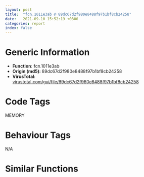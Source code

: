 ```yaml
---
layout: post
title:  "fcn.1011e3ab @ 89dc67d2f980e8488f97b1bf8cb24258"
date:   2021-09-10 15:52:19 +0300
categories: report
index: false
---
```


# Generic Information
- **Function:** fcn.1011e3ab
- **Origin (md5):** 89dc67d2f980e8488f97b1bf8cb24258
- **VirusTotal:** [virustotal.com/gui/file/89dc67d2f980e8488f97b1bf8cb24258][virustotal_ref]

# Code Tags
<span class="tag" id="MEMORY">MEMORY</span>


# Behaviour Tags
<span class="bhv-tag" id="na">N/A</span>

# Similar Functions
<script type="text/javascript" src="https://www.gstatic.com/charts/loader.js"></script>
<script type="text/javascript">

    google.charts.load('current', {'packages':['corechart']});
    google.charts.setOnLoadCallback(drawChart);

    function drawChart() {
    var data = new google.visualization.DataTable();
        data.addColumn('number', 'X');
        data.addColumn('number', 'Y');
        data.addColumn({type: 'string', role: 'tooltip', 'p': {'html': true}});
        data.addColumn({'type': 'string', 'role': 'style'});
        
        data.addRows([
    [96.91768646240234, 136.7272491455078, '<b><a href="/report/fcn.1011e3ab@89dc67d2f980e8488f97b1bf8cb24258">fcn.1011e3ab</a><br>@89dc67d2f980e8488f97b1bf8cb24258</b><br>push 0xc<br>push 0x10178b28<br>call fcn.1010e37c<br>mov ecx, dword[ebp+8]<br>xor edi, edi<br>cmp ecx, edi<br>jbe 0x1011e3ee<br>push 0xffffffffffffffe0<br>pop eax<br>xor edx, edx<br>div ecx<br>cmp eax, dword[ebp+0xc]<br>sbb eax, eax<br>inc eax<br>jne 0x1011e3ee<br>call fcn.10105d26<br>mov dword[eax], 0xc<br>push edi<br>push edi<br>push edi<br>push edi<br>push edi<br>call fcn.100ff7a5<br>add esp, 0x14<br>xor eax, eax<br>jmp 0x1011e4c3<br>imul ecx, dword[ebp+0xc]<br>mov esi, ecx<br>mov dword[ebp+8], esi<br>cmp esi, edi<br>jne 0x1011e3fe<br>xor esi, esi<br>inc esi<br>xor ebx, ebx<br>mov dword[ebp-0x1c], ebx<br>cmp esi, 0xffffffe0<br>ja 0x1011e471<br>cmp dword[0x102274b8], 3<br>jne 0x1011e45c<br>add esi, 0xf<br>and esi, 0xfffffff0<br>mov dword[ebp+0xc], esi<br>mov eax, dword[ebp+8]<br>cmp eax, dword[0x102274a8]<br>ja 0x1011e45c<br>push 4<br>call fcn.1010f514<br>pop ecx<br>mov dword[ebp-4], edi<br>push dword[ebp+8]<br>call fcn.1010fd26<br>pop ecx<br>mov dword[ebp-0x1c], eax<br>mov dword[ebp-4], 0xfffffffe<br>call fcn.1011e4a7<br>mov ebx, dword[ebp-0x1c]<br>cmp ebx, edi<br>je 0x1011e460<br>push dword[ebp+8]<br>push edi<br>push ebx<br>call fcn.10109950<br>add esp, 0xc<br>cmp ebx, edi<br>jne 0x1011e4c1<br>push esi<br>push 8<br>push dword[0x101b16f4]<br>call dword[sym.imp.KERNEL32.dll_HeapAlloc]<br>mov ebx, eax<br>cmp ebx, edi<br>jne 0x1011e4c1<br>cmp dword[0x101b1b64], edi<br>je 0x1011e4b0<br>push esi<br>call fcn.1010c9c7<br>pop ecx<br>test eax, eax<br>jne 0x1011e3fe<br>mov eax, dword[ebp+0x10]<br>cmp eax, edi<br>je 0x1011e3e7<br>mov dword[eax], 0xc<br>jmp 0x1011e3e7<br>cmp ebx, edi<br>jne 0x1011e4c1<br>mov eax, dword[ebp+0x10]<br>cmp eax, edi<br>je 0x1011e4c1<br>mov dword[eax], 0xc<br>mov eax, ebx<br>call fcn.1010e3c1<br>ret <br><eoc> ', 'point { fill-color: #e0440e; }'],
[372.76824951171875, 137.15966796875, '<b><a href="/report/fcn.00585982@c60344b51fa39a329b92557d24ff7670">fcn.00585982</a><br>@c60344b51fa39a329b92557d24ff7670</b><br>push 0xc<br>push 0x5e97d8<br>call fcn.0057a7dc<br>mov ecx, dword[ebp+8]<br>xor edi, edi<br>cmp ecx, edi<br>jbe 0x5859c5<br>push 0xffffffffffffffe0<br>pop eax<br>xor edx, edx<br>div ecx<br>cmp eax, dword[ebp+0xc]<br>sbb eax, eax<br>inc eax<br>jne 0x5859c5<br>call fcn.00575c5a<br>mov dword[eax], 0xc<br>push edi<br>push edi<br>push edi<br>push edi<br>push edi<br>call fcn.0057171f<br>add esp, 0x14<br>xor eax, eax<br>jmp 0x585a9a<br>imul ecx, dword[ebp+0xc]<br>mov esi, ecx<br>mov dword[ebp+8], esi<br>cmp esi, edi<br>jne 0x5859d5<br>xor esi, esi<br>inc esi<br>xor ebx, ebx<br>mov dword[ebp-0x1c], ebx<br>cmp esi, 0xffffffe0<br>ja 0x585a48<br>cmp dword[0x611708], 3<br>jne 0x585a33<br>add esi, 0xf<br>and esi, 0xfffffff0<br>mov dword[ebp+0xc], esi<br>mov eax, dword[ebp+8]<br>cmp eax, dword[0x6116f4]<br>ja 0x585a33<br>push 4<br>call fcn.00580c54<br>pop ecx<br>mov dword[ebp-4], edi<br>push dword[ebp+8]<br>call fcn.00581466<br>pop ecx<br>mov dword[ebp-0x1c], eax<br>mov dword[ebp-4], 0xfffffffe<br>call fcn.00585a7e<br>mov ebx, dword[ebp-0x1c]<br>cmp ebx, edi<br>je 0x585a37<br>push dword[ebp+8]<br>push edi<br>push ebx<br>call fcn.0057a180<br>add esp, 0xc<br>cmp ebx, edi<br>jne 0x585a98<br>push esi<br>push 8<br>push dword[0x60fd54]<br>call dword[sym.imp.KERNEL32.dll_HeapAlloc]<br>mov ebx, eax<br>cmp ebx, edi<br>jne 0x585a98<br>cmp dword[0x610220], edi<br>je 0x585a87<br>push esi<br>call fcn.005836df<br>pop ecx<br>test eax, eax<br>jne 0x5859d5<br>mov eax, dword[ebp+0x10]<br>cmp eax, edi<br>je 0x5859be<br>mov dword[eax], 0xc<br>jmp 0x5859be<br>cmp ebx, edi<br>jne 0x585a98<br>mov eax, dword[ebp+0x10]<br>cmp eax, edi<br>je 0x585a98<br>mov dword[eax], 0xc<br>mov eax, ebx<br>call fcn.0057a821<br>ret <br><eoc> ', 'null'],
[-372.9781799316406, -33.74357986450195, '<b><a href="/report/fcn.10030fe1@481b545f5c18f2fce1caac67ddc419e8">fcn.10030fe1</a><br>@481b545f5c18f2fce1caac67ddc419e8</b><br>push 0xc<br>push 0x1005d850<br>call fcn.100266b4<br>mov ecx, dword[ebp+8]<br>xor edi, edi<br>cmp ecx, edi<br>jbe 0x10031024<br>push 0xffffffffffffffe0<br>pop eax<br>xor edx, edx<br>div ecx<br>cmp eax, dword[ebp+0xc]<br>sbb eax, eax<br>inc eax<br>jne 0x10031024<br>call fcn.100235eb<br>mov dword[eax], 0xc<br>push edi<br>push edi<br>push edi<br>push edi<br>push edi<br>call fcn.10021d86<br>add esp, 0x14<br>xor eax, eax<br>jmp 0x100310f9<br>imul ecx, dword[ebp+0xc]<br>mov esi, ecx<br>mov dword[ebp+8], esi<br>cmp esi, edi<br>jne 0x10031034<br>xor esi, esi<br>inc esi<br>xor ebx, ebx<br>mov dword[ebp-0x1c], ebx<br>cmp esi, 0xffffffe0<br>ja 0x100310a7<br>cmp dword[0x100670d0], 3<br>jne 0x10031092<br>add esi, 0xf<br>and esi, 0xfffffff0<br>mov dword[ebp+0xc], esi<br>mov eax, dword[ebp+8]<br>cmp eax, dword[0x100670c0]<br>ja 0x10031092<br>push 4<br>call fcn.10029565<br>pop ecx<br>mov dword[ebp-4], edi<br>push dword[ebp+8]<br>call fcn.1002a2ac<br>pop ecx<br>mov dword[ebp-0x1c], eax<br>mov dword[ebp-4], 0xfffffffe<br>call fcn.100310dd<br>mov ebx, dword[ebp-0x1c]<br>cmp ebx, edi<br>je 0x10031096<br>push dword[ebp+8]<br>push edi<br>push ebx<br>call fcn.100236c0<br>add esp, 0xc<br>cmp ebx, edi<br>jne 0x100310f7<br>push esi<br>push 8<br>push dword[0x100656dc]<br>call dword[sym.imp.KERNEL32.dll_HeapAlloc]<br>mov ebx, eax<br>cmp ebx, edi<br>jne 0x100310f7<br>cmp dword[0x10065b50], edi<br>je 0x100310e6<br>push esi<br>call fcn.1002a7d9<br>pop ecx<br>test eax, eax<br>jne 0x10031034<br>mov eax, dword[ebp+0x10]<br>cmp eax, edi<br>je 0x1003101d<br>mov dword[eax], 0xc<br>jmp 0x1003101d<br>cmp ebx, edi<br>jne 0x100310f7<br>mov eax, dword[ebp+0x10]<br>cmp eax, edi<br>je 0x100310f7<br>mov dword[eax], 0xc<br>mov eax, ebx<br>call fcn.100266f9<br>ret <br><eoc> ', 'null'],
[206.35101318359375, -75.74737548828125, '<b><a href="/report/fcn.10023276@4c3818fdf32d89a09257dbc9d3e142ea">fcn.10023276</a><br>@4c3818fdf32d89a09257dbc9d3e142ea</b><br>push 0xc<br>push 0x10030dd0<br>call fcn.1001584c<br>mov ecx, dword[ebp+8]<br>xor edi, edi<br>cmp ecx, edi<br>jbe 0x100232b9<br>push 0xffffffffffffffe0<br>pop eax<br>xor edx, edx<br>div ecx<br>cmp eax, dword[ebp+0xc]<br>sbb eax, eax<br>inc eax<br>jne 0x100232b9<br>call fcn.10017b9f<br>mov dword[eax], 0xc<br>push edi<br>push edi<br>push edi<br>push edi<br>push edi<br>call fcn.10013ceb<br>add esp, 0x14<br>xor eax, eax<br>jmp 0x1002338e<br>imul ecx, dword[ebp+0xc]<br>mov esi, ecx<br>mov dword[ebp+8], esi<br>cmp esi, edi<br>jne 0x100232c9<br>xor esi, esi<br>inc esi<br>xor ebx, ebx<br>mov dword[ebp-0x1c], ebx<br>cmp esi, 0xffffffe0<br>ja 0x1002333c<br>cmp dword[0x1004feb8], 3<br>jne 0x10023327<br>add esi, 0xf<br>and esi, 0xfffffff0<br>mov dword[ebp+0xc], esi<br>mov eax, dword[ebp+8]<br>cmp eax, dword[0x1004fea8]<br>ja 0x10023327<br>push 4<br>call fcn.1001c69e<br>pop ecx<br>mov dword[ebp-4], edi<br>push dword[ebp+8]<br>call fcn.1001ceeb<br>pop ecx<br>mov dword[ebp-0x1c], eax<br>mov dword[ebp-4], 0xfffffffe<br>call fcn.10023372<br>mov ebx, dword[ebp-0x1c]<br>cmp ebx, edi<br>je 0x1002332b<br>push dword[ebp+8]<br>push edi<br>push ebx<br>call fcn.100157d0<br>add esp, 0xc<br>cmp ebx, edi<br>jne 0x1002338c<br>push esi<br>push 8<br>push dword[0x10036480]<br>call dword[sym.imp.KERNEL32.dll_HeapAlloc]<br>mov ebx, eax<br>cmp ebx, edi<br>jne 0x1002338c<br>cmp dword[0x100365e0], edi<br>je 0x1002337b<br>push esi<br>call fcn.100197ff<br>pop ecx<br>test eax, eax<br>jne 0x100232c9<br>mov eax, dword[ebp+0x10]<br>cmp eax, edi<br>je 0x100232b2<br>mov dword[eax], 0xc<br>jmp 0x100232b2<br>cmp ebx, edi<br>jne 0x1002338c<br>mov eax, dword[ebp+0x10]<br>cmp eax, edi<br>je 0x1002338c<br>mov dword[eax], 0xc<br>mov eax, ebx<br>call fcn.10015891<br>ret <br><eoc> ', 'null'],
[129.59323120117188, -292.23455810546875, '<b><a href="/report/fcn.004350a8@7b00dd8f2abf54a73bfb09681334ff78">fcn.004350a8</a><br>@7b00dd8f2abf54a73bfb09681334ff78</b><br>push 0xc<br>push 0x461ce8<br>call fcn.0043968c<br>mov ecx, dword[ebp+8]<br>xor edi, edi<br>cmp ecx, edi<br>jbe 0x4350eb<br>push 0xffffffffffffffe0<br>pop eax<br>xor edx, edx<br>div ecx<br>cmp eax, dword[ebp+0xc]<br>sbb eax, eax<br>inc eax<br>jne 0x4350eb<br>call fcn.00439356<br>mov dword[eax], 0xc<br>push edi<br>push edi<br>push edi<br>push edi<br>push edi<br>call fcn.004366e1<br>add esp, 0x14<br>xor eax, eax<br>jmp 0x4351c0<br>imul ecx, dword[ebp+0xc]<br>mov esi, ecx<br>mov dword[ebp+8], esi<br>cmp esi, edi<br>jne 0x4350fb<br>xor esi, esi<br>inc esi<br>xor ebx, ebx<br>mov dword[ebp-0x1c], ebx<br>cmp esi, 0xffffffe0<br>ja 0x43516e<br>cmp dword[0x46c694], 3<br>jne 0x435159<br>add esi, 0xf<br>and esi, 0xfffffff0<br>mov dword[ebp+0xc], esi<br>mov eax, dword[ebp+8]<br>cmp eax, dword[0x46c6a0]<br>ja 0x435159<br>push 4<br>call fcn.0043acee<br>pop ecx<br>mov dword[ebp-4], edi<br>push dword[ebp+8]<br>call fcn.0043b53b<br>pop ecx<br>mov dword[ebp-0x1c], eax<br>mov dword[ebp-4], 0xfffffffe<br>call fcn.004351a4<br>mov ebx, dword[ebp-0x1c]<br>cmp ebx, edi<br>je 0x43515d<br>push dword[ebp+8]<br>push edi<br>push ebx<br>call fcn.00436280<br>add esp, 0xc<br>cmp ebx, edi<br>jne 0x4351be<br>push esi<br>push 8<br>push dword[0x46aa8c]<br>call dword[sym.imp.KERNEL32.dll_HeapAlloc]<br>mov ebx, eax<br>cmp ebx, edi<br>jne 0x4351be<br>cmp dword[0x46ada8], edi<br>je 0x4351ad<br>push esi<br>call fcn.0043bab6<br>pop ecx<br>test eax, eax<br>jne 0x4350fb<br>mov eax, dword[ebp+0x10]<br>cmp eax, edi<br>je 0x4350e4<br>mov dword[eax], 0xc<br>jmp 0x4350e4<br>cmp ebx, edi<br>jne 0x4351be<br>mov eax, dword[ebp+0x10]<br>cmp eax, edi<br>je 0x4351be<br>mov dword[eax], 0xc<br>mov eax, ebx<br>call fcn.004396d1<br>ret <br><eoc> ', 'null'],
[265.7071838378906, 378.0323791503906, '<b><a href="/report/fcn.10004d7e@dc3e2cdf680078d293de3e2d92ba613c">fcn.10004d7e</a><br>@dc3e2cdf680078d293de3e2d92ba613c</b><br>push 0xc<br>push 0x1000ce68<br>call fcn.10002f24<br>mov ecx, dword[ebp+8]<br>xor edi, edi<br>cmp ecx, edi<br>jbe 0x10004dc1<br>push 0xffffffffffffffe0<br>pop eax<br>xor edx, edx<br>div ecx<br>cmp eax, dword[ebp+0xc]<br>sbb eax, eax<br>inc eax<br>jne 0x10004dc1<br>call fcn.100031ec<br>mov dword[eax], 0xc<br>push edi<br>push edi<br>push edi<br>push edi<br>push edi<br>call fcn.100051ee<br>add esp, 0x14<br>xor eax, eax<br>jmp 0x10004e96<br>imul ecx, dword[ebp+0xc]<br>mov esi, ecx<br>mov dword[ebp+8], esi<br>cmp esi, edi<br>jne 0x10004dd1<br>xor esi, esi<br>inc esi<br>xor ebx, ebx<br>mov dword[ebp-0x1c], ebx<br>cmp esi, 0xffffffe0<br>ja 0x10004e44<br>cmp dword[0x1000fad8], 3<br>jne 0x10004e2f<br>add esi, 0xf<br>and esi, 0xfffffff0<br>mov dword[ebp+0xc], esi<br>mov eax, dword[ebp+8]<br>cmp eax, dword[0x1000fac0]<br>ja 0x10004e2f<br>push 4<br>call fcn.1000337b<br>pop ecx<br>mov dword[ebp-4], edi<br>push dword[ebp+8]<br>call fcn.10003b8d<br>pop ecx<br>mov dword[ebp-0x1c], eax<br>mov dword[ebp-4], 0xfffffffe<br>call fcn.10004e7a<br>mov ebx, dword[ebp-0x1c]<br>cmp ebx, edi<br>je 0x10004e33<br>push dword[ebp+8]<br>push edi<br>push ebx<br>call fcn.100064d0<br>add esp, 0xc<br>cmp ebx, edi<br>jne 0x10004e94<br>push esi<br>push 8<br>push dword[0x1000f4a4]<br>call dword[sym.imp.KERNEL32.dll_HeapAlloc]<br>mov ebx, eax<br>cmp ebx, edi<br>jne 0x10004e94<br>cmp dword[0x1000f91c], edi<br>je 0x10004e83<br>push esi<br>call fcn.10001b31<br>pop ecx<br>test eax, eax<br>jne 0x10004dd1<br>mov eax, dword[ebp+0x10]<br>cmp eax, edi<br>je 0x10004dba<br>mov dword[eax], 0xc<br>jmp 0x10004dba<br>cmp ebx, edi<br>jne 0x10004e94<br>mov eax, dword[ebp+0x10]<br>cmp eax, edi<br>je 0x10004e94<br>mov dword[eax], 0xc<br>mov eax, ebx<br>call fcn.10002f69<br>ret <br><eoc> ', 'null'],
[407.54229736328125, -309.4118957519531, '<b><a href="/report/fcn.459cbf32@284c9c9722cef7520dddfe58806fd72f">fcn.459cbf32</a><br>@284c9c9722cef7520dddfe58806fd72f</b><br>push 0xc<br>push 0x45a52f58<br>call fcn.459beb3c<br>mov ecx, dword[ebp+8]<br>xor edi, edi<br>cmp ecx, edi<br>jbe 0x459cbf75<br>push 0xffffffffffffffe0<br>pop eax<br>xor edx, edx<br>div ecx<br>cmp eax, dword[ebp+0xc]<br>sbb eax, eax<br>inc eax<br>jne 0x459cbf75<br>call fcn.459c2c12<br>mov dword[eax], 0xc<br>push edi<br>push edi<br>push edi<br>push edi<br>push edi<br>call fcn.459c3fd6<br>add esp, 0x14<br>xor eax, eax<br>jmp 0x459cc04a<br>imul ecx, dword[ebp+0xc]<br>mov esi, ecx<br>mov dword[ebp+8], esi<br>cmp esi, edi<br>jne 0x459cbf85<br>xor esi, esi<br>inc esi<br>xor ebx, ebx<br>mov dword[ebp-0x1c], ebx<br>cmp esi, 0xffffffe0<br>ja 0x459cbff8<br>cmp dword[0x45a6fa50], 3<br>jne 0x459cbfe3<br>add esi, 0xf<br>and esi, 0xfffffff0<br>mov dword[ebp+0xc], esi<br>mov eax, dword[ebp+8]<br>cmp eax, dword[0x45a6fa40]<br>ja 0x459cbfe3<br>push 4<br>call fcn.459c2e6e<br>pop ecx<br>mov dword[ebp-4], edi<br>push dword[ebp+8]<br>call fcn.459c3bb5<br>pop ecx<br>mov dword[ebp-0x1c], eax<br>mov dword[ebp-4], 0xfffffffe<br>call fcn.459cc02e<br>mov ebx, dword[ebp-0x1c]<br>cmp ebx, edi<br>je 0x459cbfe7<br>push dword[ebp+8]<br>push edi<br>push ebx<br>call fcn.459bd8d0<br>add esp, 0xc<br>cmp ebx, edi<br>jne 0x459cc048<br>push esi<br>push 8<br>push dword[0x45a6f6b4]<br>call dword[sym.imp.KERNEL32.dll_HeapAlloc]<br>mov ebx, eax<br>cmp ebx, edi<br>jne 0x459cc048<br>cmp dword[0x45a6f84c], edi<br>je 0x459cc037<br>push esi<br>call fcn.459be980<br>pop ecx<br>test eax, eax<br>jne 0x459cbf85<br>mov eax, dword[ebp+0x10]<br>cmp eax, edi<br>je 0x459cbf6e<br>mov dword[eax], 0xc<br>jmp 0x459cbf6e<br>cmp ebx, edi<br>jne 0x459cc048<br>mov eax, dword[ebp+0x10]<br>cmp eax, edi<br>je 0x459cc048<br>mov dword[eax], 0xc<br>mov eax, ebx<br>call fcn.459beb81<br>ret <br><eoc> ', 'null'],
[-93.90379333496094, -2.266209840774536, '<b><a href="/report/fcn.004071db@eb7f7fa38880dd66bab8caf5987e5b1a">fcn.004071db</a><br>@eb7f7fa38880dd66bab8caf5987e5b1a</b><br>push 0xc<br>push 0x421378<br>call fcn.00401e90<br>mov ecx, dword[ebp+8]<br>xor edi, edi<br>cmp ecx, edi<br>jbe 0x40721e<br>push 0xffffffffffffffe0<br>pop eax<br>xor edx, edx<br>div ecx<br>cmp eax, dword[ebp+0xc]<br>sbb eax, eax<br>inc eax<br>jne 0x40721e<br>call fcn.00401e44<br>mov dword[eax], 0xc<br>push edi<br>push edi<br>push edi<br>push edi<br>push edi<br>call fcn.00401ddc<br>add esp, 0x14<br>xor eax, eax<br>jmp 0x4072f3<br>imul ecx, dword[ebp+0xc]<br>mov esi, ecx<br>mov dword[ebp+8], esi<br>cmp esi, edi<br>jne 0x40722e<br>xor esi, esi<br>inc esi<br>xor ebx, ebx<br>mov dword[ebp-0x1c], ebx<br>cmp esi, 0xffffffe0<br>ja 0x4072a1<br>cmp dword[0x4b27bc], 3<br>jne 0x40728c<br>add esi, 0xf<br>and esi, 0xfffffff0<br>mov dword[ebp+0xc], esi<br>mov eax, dword[ebp+8]<br>cmp eax, dword[0x4b27a8]<br>ja 0x40728c<br>push 4<br>call fcn.0040498a<br>pop ecx<br>mov dword[ebp-4], edi<br>push dword[ebp+8]<br>call fcn.00406d54<br>pop ecx<br>mov dword[ebp-0x1c], eax<br>mov dword[ebp-4], 0xfffffffe<br>call fcn.004072d7<br>mov ebx, dword[ebp-0x1c]<br>cmp ebx, edi<br>je 0x407290<br>push dword[ebp+8]<br>push edi<br>push ebx<br>call fcn.00404a60<br>add esp, 0xc<br>cmp ebx, edi<br>jne 0x4072f1<br>push esi<br>push 8<br>push dword[0x4238dc]<br>call dword[sym.imp.KERNEL32.dll_HeapAlloc]<br>mov ebx, eax<br>cmp ebx, edi<br>jne 0x4072f1<br>cmp dword[0x423ac8], edi<br>je 0x4072e0<br>push esi<br>call fcn.004043f3<br>pop ecx<br>test eax, eax<br>jne 0x40722e<br>mov eax, dword[ebp+0x10]<br>cmp eax, edi<br>je 0x407217<br>mov dword[eax], 0xc<br>jmp 0x407217<br>cmp ebx, edi<br>jne 0x4072f1<br>mov eax, dword[ebp+0x10]<br>cmp eax, edi<br>je 0x4072f1<br>mov dword[eax], 0xc<br>mov eax, ebx<br>call fcn.00401ed5<br>ret <br><eoc> ', 'null'],
[205.80810546875, -538.4880981445312, '<b><a href="/report/fcn.00407e8b@e38ba004520fa1a86a35b63e8d5843ef">fcn.00407e8b</a><br>@e38ba004520fa1a86a35b63e8d5843ef</b><br>push 0xc<br>push 0x40b738<br>call fcn.004037c4<br>mov ecx, dword[ebp+8]<br>xor edi, edi<br>cmp ecx, edi<br>jbe 0x407ece<br>push 0xffffffffffffffe0<br>pop eax<br>xor edx, edx<br>div ecx<br>cmp eax, dword[ebp+0xc]<br>sbb eax, eax<br>inc eax<br>jne 0x407ece<br>call fcn.004023fe<br>mov dword[eax], 0xc<br>push edi<br>push edi<br>push edi<br>push edi<br>push edi<br>call fcn.0040239f<br>add esp, 0x14<br>xor eax, eax<br>jmp 0x407fa3<br>imul ecx, dword[ebp+0xc]<br>mov esi, ecx<br>mov dword[ebp+8], esi<br>cmp esi, edi<br>jne 0x407ede<br>xor esi, esi<br>inc esi<br>xor ebx, ebx<br>mov dword[ebp-0x1c], ebx<br>cmp esi, 0xffffffe0<br>ja 0x407f51<br>cmp dword[0x40ea0c], 3<br>jne 0x407f3c<br>add esi, 0xf<br>and esi, 0xfffffff0<br>mov dword[ebp+0xc], esi<br>mov eax, dword[ebp+8]<br>cmp eax, dword[0x40d9e4]<br>ja 0x407f3c<br>push 4<br>call fcn.004054f0<br>pop ecx<br>mov dword[ebp-4], edi<br>push dword[ebp+8]<br>call fcn.00406a01<br>pop ecx<br>mov dword[ebp-0x1c], eax<br>mov dword[ebp-4], 0xfffffffe<br>call fcn.00407f87<br>mov ebx, dword[ebp-0x1c]<br>cmp ebx, edi<br>je 0x407f40<br>push dword[ebp+8]<br>push edi<br>push ebx<br>call fcn.00405300<br>add esp, 0xc<br>cmp ebx, edi<br>jne 0x407fa1<br>push esi<br>push 8<br>push dword[0x40d714]<br>call dword[sym.imp.KERNEL32.dll_HeapAlloc]<br>mov ebx, eax<br>cmp ebx, edi<br>jne 0x407fa1<br>cmp dword[0x40d9d0], edi<br>je 0x407f90<br>push esi<br>call fcn.00405a7f<br>pop ecx<br>test eax, eax<br>jne 0x407ede<br>mov eax, dword[ebp+0x10]<br>cmp eax, edi<br>je 0x407ec7<br>mov dword[eax], 0xc<br>jmp 0x407ec7<br>cmp ebx, edi<br>jne 0x407fa1<br>mov eax, dword[ebp+0x10]<br>cmp eax, edi<br>je 0x407fa1<br>mov dword[eax], 0xc<br>mov eax, ebx<br>call fcn.00403809<br>ret <br><eoc> ', 'null'],
[526.8334350585938, -66.72836303710938, '<b><a href="/report/fcn.004a9634@279a61b1e76da49531f1f16fd1102a2d">fcn.004a9634</a><br>@279a61b1e76da49531f1f16fd1102a2d</b><br>push 0xc<br>push 0x51eb68<br>call fcn.00498d8c<br>mov ecx, dword[ebp+8]<br>xor edi, edi<br>cmp ecx, edi<br>jbe 0x4a9677<br>push 0xffffffffffffffe0<br>pop eax<br>xor edx, edx<br>div ecx<br>cmp eax, dword[ebp+0xc]<br>sbb eax, eax<br>inc eax<br>jne 0x4a9677<br>call fcn.00495b6c<br>mov dword[eax], 0xc<br>push edi<br>push edi<br>push edi<br>push edi<br>push edi<br>call fcn.0049389f<br>add esp, 0x14<br>xor eax, eax<br>jmp 0x4a974c<br>imul ecx, dword[ebp+0xc]<br>mov esi, ecx<br>mov dword[ebp+8], esi<br>cmp esi, edi<br>jne 0x4a9687<br>xor esi, esi<br>inc esi<br>xor ebx, ebx<br>mov dword[ebp-0x1c], ebx<br>cmp esi, 0xffffffe0<br>ja 0x4a96fa<br>cmp dword[0x5448e0], 3<br>jne 0x4a96e5<br>add esi, 0xf<br>and esi, 0xfffffff0<br>mov dword[ebp+0xc], esi<br>mov eax, dword[ebp+8]<br>cmp eax, dword[0x5448ec]<br>ja 0x4a96e5<br>push 4<br>call fcn.004a1837<br>pop ecx<br>mov dword[ebp-4], edi<br>push dword[ebp+8]<br>call fcn.004a47db<br>pop ecx<br>mov dword[ebp-0x1c], eax<br>mov dword[ebp-4], 0xfffffffe<br>call fcn.004a9730<br>mov ebx, dword[ebp-0x1c]<br>cmp ebx, edi<br>je 0x4a96e9<br>push dword[ebp+8]<br>push edi<br>push ebx<br>call fcn.00490b70<br>add esp, 0xc<br>cmp ebx, edi<br>jne 0x4a974a<br>push esi<br>push 8<br>push dword[0x543ef8]<br>call dword[sym.imp.KERNEL32.dll_HeapAlloc]<br>mov ebx, eax<br>cmp ebx, edi<br>jne 0x4a974a<br>cmp dword[0x544214], edi<br>je 0x4a9739<br>push esi<br>call fcn.004a3fd4<br>pop ecx<br>test eax, eax<br>jne 0x4a9687<br>mov eax, dword[ebp+0x10]<br>cmp eax, edi<br>je 0x4a9670<br>mov dword[eax], 0xc<br>jmp 0x4a9670<br>cmp ebx, edi<br>jne 0x4a974a<br>mov eax, dword[ebp+0x10]<br>cmp eax, edi<br>je 0x4a974a<br>mov dword[eax], 0xc<br>mov eax, ebx<br>call fcn.00498dd1<br>ret <br><eoc> ', 'null'],
[-20.477611541748047, 365.07769775390625, '<b><a href="/report/fcn.0041bc76@6c5b0418e4a4c57d99cda47d2717045d">fcn.0041bc76</a><br>@6c5b0418e4a4c57d99cda47d2717045d</b><br>push 0xc<br>push 0x435700<br>call fcn.004107bc<br>mov ecx, dword[ebp+8]<br>xor edi, edi<br>cmp ecx, edi<br>jbe 0x41bcb9<br>push 0xffffffffffffffe0<br>pop eax<br>xor edx, edx<br>div ecx<br>cmp eax, dword[ebp+0xc]<br>sbb eax, eax<br>inc eax<br>jne 0x41bcb9<br>call fcn.0040dff7<br>mov dword[eax], 0xc<br>push edi<br>push edi<br>push edi<br>push edi<br>push edi<br>call fcn.00408d56<br>add esp, 0x14<br>xor eax, eax<br>jmp 0x41bd8e<br>imul ecx, dword[ebp+0xc]<br>mov esi, ecx<br>mov dword[ebp+8], esi<br>cmp esi, edi<br>jne 0x41bcc9<br>xor esi, esi<br>inc esi<br>xor ebx, ebx<br>mov dword[ebp-0x1c], ebx<br>cmp esi, 0xffffffe0<br>ja 0x41bd3c<br>cmp dword[0x439d80], 3<br>jne 0x41bd27<br>add esi, 0xf<br>and esi, 0xfffffff0<br>mov dword[ebp+0xc], esi<br>mov eax, dword[ebp+8]<br>cmp eax, dword[0x439d8c]<br>ja 0x41bd27<br>push 4<br>call fcn.00412be9<br>pop ecx<br>mov dword[ebp-4], edi<br>push dword[ebp+8]<br>call fcn.00413436<br>pop ecx<br>mov dword[ebp-0x1c], eax<br>mov dword[ebp-4], 0xfffffffe<br>call fcn.0041bd72<br>mov ebx, dword[ebp-0x1c]<br>cmp ebx, edi<br>je 0x41bd2b<br>push dword[ebp+8]<br>push edi<br>push ebx<br>call fcn.00408570<br>add esp, 0xc<br>cmp ebx, edi<br>jne 0x41bd8c<br>push esi<br>push 8<br>push dword[0x4395bc]<br>call dword[sym.imp.KERNEL32.dll_HeapAlloc]<br>mov ebx, eax<br>cmp ebx, edi<br>jne 0x41bd8c<br>cmp dword[0x4398d4], edi<br>je 0x41bd7b<br>push esi<br>call fcn.0040e484<br>pop ecx<br>test eax, eax<br>jne 0x41bcc9<br>mov eax, dword[ebp+0x10]<br>cmp eax, edi<br>je 0x41bcb2<br>mov dword[eax], 0xc<br>jmp 0x41bcb2<br>cmp ebx, edi<br>jne 0x41bd8c<br>mov eax, dword[ebp+0x10]<br>cmp eax, edi<br>je 0x41bd8c<br>mov dword[eax], 0xc<br>mov eax, ebx<br>call fcn.00410801<br>ret <br><eoc> ', 'null'],
[-260.1773986816406, 231.892578125, '<b><a href="/report/fcn.0040c139@de21a548b66aa6c0b17491b6a31e14fa">fcn.0040c139</a><br>@de21a548b66aa6c0b17491b6a31e14fa</b><br>push 0xc<br>push 0x446de8<br>call fcn.0040fac8<br>mov ecx, dword[ebp+8]<br>xor edi, edi<br>cmp ecx, edi<br>jbe 0x40c17c<br>push 0xffffffffffffffe0<br>pop eax<br>xor edx, edx<br>div ecx<br>cmp eax, dword[ebp+0xc]<br>sbb eax, eax<br>inc eax<br>jne 0x40c17c<br>call fcn.00410c8f<br>mov dword[eax], 0xc<br>push edi<br>push edi<br>push edi<br>push edi<br>push edi<br>call fcn.0040e9fe<br>add esp, 0x14<br>xor eax, eax<br>jmp 0x40c251<br>imul ecx, dword[ebp+0xc]<br>mov esi, ecx<br>mov dword[ebp+8], esi<br>cmp esi, edi<br>jne 0x40c18c<br>xor esi, esi<br>inc esi<br>xor ebx, ebx<br>mov dword[ebp-0x1c], ebx<br>cmp esi, 0xffffffe0<br>ja 0x40c1ff<br>cmp dword[0x44a55c], 3<br>jne 0x40c1ea<br>add esi, 0xf<br>and esi, 0xfffffff0<br>mov dword[ebp+0xc], esi<br>mov eax, dword[ebp+8]<br>cmp eax, dword[0x44a54c]<br>ja 0x40c1ea<br>push 4<br>call fcn.004145c0<br>pop ecx<br>mov dword[ebp-4], edi<br>push dword[ebp+8]<br>call fcn.00415307<br>pop ecx<br>mov dword[ebp-0x1c], eax<br>mov dword[ebp-4], 0xfffffffe<br>call fcn.0040c235<br>mov ebx, dword[ebp-0x1c]<br>cmp ebx, edi<br>je 0x40c1ee<br>push dword[ebp+8]<br>push edi<br>push ebx<br>call fcn.0040b2b0<br>add esp, 0xc<br>cmp ebx, edi<br>jne 0x40c24f<br>push esi<br>push 8<br>push dword[0x449c70]<br>call dword[sym.imp.KERNEL32.dll_HeapAlloc]<br>mov ebx, eax<br>cmp ebx, edi<br>jne 0x40c24f<br>cmp dword[0x449dd0], edi<br>je 0x40c23e<br>push esi<br>call fcn.0041563b<br>pop ecx<br>test eax, eax<br>jne 0x40c18c<br>mov eax, dword[ebp+0x10]<br>cmp eax, edi<br>je 0x40c175<br>mov dword[eax], 0xc<br>jmp 0x40c175<br>cmp ebx, edi<br>jne 0x40c24f<br>mov eax, dword[ebp+0x10]<br>cmp eax, edi<br>je 0x40c24f<br>mov dword[eax], 0xc<br>mov eax, ebx<br>call fcn.0040fb0d<br>ret <br><eoc> ', 'null'],
[-307.2892761230469, -366.65325927734375, '<b><a href="/report/fcn.00438a8e@9964b63070116cfb2469e51850178af1">fcn.00438a8e</a><br>@9964b63070116cfb2469e51850178af1</b><br>push 0xc<br>push 0x444db0<br>call fcn.0042de50<br>mov ecx, dword[ebp+8]<br>xor edi, edi<br>cmp ecx, edi<br>jbe 0x438ad1<br>push 0xffffffffffffffe0<br>pop eax<br>xor edx, edx<br>div ecx<br>cmp eax, dword[ebp+0xc]<br>sbb eax, eax<br>inc eax<br>jne 0x438ad1<br>call fcn.0042c32b<br>mov dword[eax], 0xc<br>push edi<br>push edi<br>push edi<br>push edi<br>push edi<br>call fcn.0042771a<br>add esp, 0x14<br>xor eax, eax<br>jmp 0x438ba6<br>imul ecx, dword[ebp+0xc]<br>mov esi, ecx<br>mov dword[ebp+8], esi<br>cmp esi, edi<br>jne 0x438ae1<br>xor esi, esi<br>inc esi<br>xor ebx, ebx<br>mov dword[ebp-0x1c], ebx<br>cmp esi, 0xffffffe0<br>ja 0x438b54<br>cmp dword[0x44a668], 3<br>jne 0x438b3f<br>add esi, 0xf<br>and esi, 0xfffffff0<br>mov dword[ebp+0xc], esi<br>mov eax, dword[ebp+8]<br>cmp eax, dword[0x44a658]<br>ja 0x438b3f<br>push 4<br>call fcn.0042e9dd<br>pop ecx<br>mov dword[ebp-4], edi<br>push dword[ebp+8]<br>call fcn.00433af7<br>pop ecx<br>mov dword[ebp-0x1c], eax<br>mov dword[ebp-4], 0xfffffffe<br>call fcn.00438b8a<br>mov ebx, dword[ebp-0x1c]<br>cmp ebx, edi<br>je 0x438b43<br>push dword[ebp+8]<br>push edi<br>push ebx<br>call fcn.00429bb0<br>add esp, 0xc<br>cmp ebx, edi<br>jne 0x438ba4<br>push esi<br>push 8<br>push dword[0x44a2b4]<br>call dword[sym.imp.KERNEL32.dll_HeapAlloc]<br>mov ebx, eax<br>cmp ebx, edi<br>jne 0x438ba4<br>cmp dword[0x44a2cc], edi<br>je 0x438b93<br>push esi<br>call fcn.0042da27<br>pop ecx<br>test eax, eax<br>jne 0x438ae1<br>mov eax, dword[ebp+0x10]<br>cmp eax, edi<br>je 0x438aca<br>mov dword[eax], 0xc<br>jmp 0x438aca<br>cmp ebx, edi<br>jne 0x438ba4<br>mov eax, dword[ebp+0x10]<br>cmp eax, edi<br>je 0x438ba4<br>mov dword[eax], 0xc<br>mov eax, ebx<br>call fcn.0042de95<br>ret <br><eoc> ', 'null'],
[-160.03321838378906, -472.5756530761719, '<b><a href="/report/fcn.00489034@289859175c221b107317af7727d26c17">fcn.00489034</a><br>@289859175c221b107317af7727d26c17</b><br>push 0xc<br>push 0x4b49d8<br>call fcn.0047e1f4<br>mov ecx, dword[ebp+8]<br>xor edi, edi<br>cmp ecx, edi<br>jbe 0x489077<br>push 0xffffffffffffffe0<br>pop eax<br>xor edx, edx<br>div ecx<br>cmp eax, dword[ebp+0xc]<br>sbb eax, eax<br>inc eax<br>jne 0x489077<br>call fcn.0047beaf<br>mov dword[eax], 0xc<br>push edi<br>push edi<br>push edi<br>push edi<br>push edi<br>call fcn.00476c1c<br>add esp, 0x14<br>xor eax, eax<br>jmp 0x48914c<br>imul ecx, dword[ebp+0xc]<br>mov esi, ecx<br>mov dword[ebp+8], esi<br>cmp esi, edi<br>jne 0x489087<br>xor esi, esi<br>inc esi<br>xor ebx, ebx<br>mov dword[ebp-0x1c], ebx<br>cmp esi, 0xffffffe0<br>ja 0x4890fa<br>cmp dword[0x4d2d94], 3<br>jne 0x4890e5<br>add esi, 0xf<br>and esi, 0xfffffff0<br>mov dword[ebp+0xc], esi<br>mov eax, dword[ebp+8]<br>cmp eax, dword[0x4d2d7c]<br>ja 0x4890e5<br>push 4<br>call fcn.00483825<br>pop ecx<br>mov dword[ebp-4], edi<br>push dword[ebp+8]<br>call fcn.004845ca<br>pop ecx<br>mov dword[ebp-0x1c], eax<br>mov dword[ebp-4], 0xfffffffe<br>call fcn.00489130<br>mov ebx, dword[ebp-0x1c]<br>cmp ebx, edi<br>je 0x4890e9<br>push dword[ebp+8]<br>push edi<br>push ebx<br>call fcn.00476a60<br>add esp, 0xc<br>cmp ebx, edi<br>jne 0x48914a<br>push esi<br>push 8<br>push dword[0x4d2864]<br>call dword[sym.imp.KERNEL32.dll_HeapAlloc]<br>mov ebx, eax<br>cmp ebx, edi<br>jne 0x48914a<br>cmp dword[0x4d2a2c], edi<br>je 0x489139<br>push esi<br>call fcn.0047dffd<br>pop ecx<br>test eax, eax<br>jne 0x489087<br>mov eax, dword[ebp+0x10]<br>cmp eax, edi<br>je 0x489070<br>mov dword[eax], 0xc<br>jmp 0x489070<br>cmp ebx, edi<br>jne 0x48914a<br>mov eax, dword[ebp+0x10]<br>cmp eax, edi<br>je 0x48914a<br>mov dword[eax], 0xc<br>mov eax, ebx<br>call fcn.0047e239<br>ret <br><eoc> ', 'null'],
[-118.7635498046875, -251.9190673828125, '<b><a href="/report/fcn.0043dd54@46f6c2adf1fd4d1453ed312ca79dd9bf">fcn.0043dd54</a><br>@46f6c2adf1fd4d1453ed312ca79dd9bf</b><br>push 0xc<br>push 0x446fd8<br>call fcn.00438260<br>mov ecx, dword[ebp+8]<br>xor edi, edi<br>cmp ecx, edi<br>jbe 0x43dd97<br>push 0xffffffffffffffe0<br>pop eax<br>xor edx, edx<br>div ecx<br>cmp eax, dword[ebp+0xc]<br>sbb eax, eax<br>inc eax<br>jne 0x43dd97<br>call fcn.00438897<br>mov dword[eax], 0xc<br>push edi<br>push edi<br>push edi<br>push edi<br>push edi<br>call fcn.0043881f<br>add esp, 0x14<br>xor eax, eax<br>jmp 0x43de6c<br>imul ecx, dword[ebp+0xc]<br>mov esi, ecx<br>mov dword[ebp+8], esi<br>cmp esi, edi<br>jne 0x43dda7<br>xor esi, esi<br>inc esi<br>xor ebx, ebx<br>mov dword[ebp-0x1c], ebx<br>cmp esi, 0xffffffe0<br>ja 0x43de1a<br>cmp dword[0x44a184], 3<br>jne 0x43de05<br>add esi, 0xf<br>and esi, 0xfffffff0<br>mov dword[ebp+0xc], esi<br>mov eax, dword[ebp+8]<br>cmp eax, dword[0x44a164]<br>ja 0x43de05<br>push 4<br>call fcn.004386b0<br>pop ecx<br>mov dword[ebp-4], edi<br>push dword[ebp+8]<br>call fcn.0043c678<br>pop ecx<br>mov dword[ebp-0x1c], eax<br>mov dword[ebp-4], 0xfffffffe<br>call fcn.0043de50<br>mov ebx, dword[ebp-0x1c]<br>cmp ebx, edi<br>je 0x43de09<br>push dword[ebp+8]<br>push edi<br>push ebx<br>call fcn.0043cab0<br>add esp, 0xc<br>cmp ebx, edi<br>jne 0x43de6a<br>push esi<br>push 8<br>push dword[0x449e94]<br>call dword[sym.imp.KERNEL32.dll_HeapAlloc]<br>mov ebx, eax<br>cmp ebx, edi<br>jne 0x43de6a<br>cmp dword[0x44a08c], edi<br>je 0x43de59<br>push esi<br>call fcn.004394b8<br>pop ecx<br>test eax, eax<br>jne 0x43dda7<br>mov eax, dword[ebp+0x10]<br>cmp eax, edi<br>je 0x43dd90<br>mov dword[eax], 0xc<br>jmp 0x43dd90<br>cmp ebx, edi<br>jne 0x43de6a<br>mov eax, dword[ebp+0x10]<br>cmp eax, edi<br>je 0x43de6a<br>mov dword[eax], 0xc<br>mov eax, ebx<br>call fcn.004382a5<br>ret <br><eoc> ', 'null'],

        ]);

    var options = {
        title: 'Similarity Plot',
        legend: 'none',
        colors: ['#dedbd9', '#e6693e', '#ec8f6e', '#f3b49f', '#f6c7b6'],
        tooltip: {isHtml: true, trigger: 'both'},
        explorer: {
        actions: ["dragToZoom", "rightClickToReset"],
        },
        chartArea: {
        width: '80%',
        height: '80%'
        },
        width: '100%',
        height: '100%'
    };

    var chart = new google.visualization.ScatterChart(document.getElementById('chart_div'));

    chart.draw(data, options);
    }
    
</script>


<div id="chart_div" style="width: 100%px; height: 100%;"></div>

# Disassembled Code
{% highlight nasm %}

push 0xc
push 0x10178b28
call fcn.1010e37c
mov ecx, dword[ebp+8]
xor edi, edi
cmp ecx, edi
jbe 0x1011e3ee
push 0xffffffffffffffe0
pop eax
xor edx, edx
div ecx
cmp eax, dword[ebp+0xc]
sbb eax, eax
inc eax
jne 0x1011e3ee
call fcn.10105d26
mov dword[eax], 0xc
push edi
push edi
push edi
push edi
push edi
call fcn.100ff7a5
add esp, 0x14
xor eax, eax
jmp 0x1011e4c3
imul ecx, dword[ebp+0xc]
mov esi, ecx
mov dword[ebp+8], esi
cmp esi, edi
jne 0x1011e3fe
xor esi, esi
inc esi
xor ebx, ebx
mov dword[ebp-0x1c], ebx
cmp esi, 0xffffffe0
ja 0x1011e471
cmp dword[0x102274b8], 3
jne 0x1011e45c
add esi, 0xf
and esi, 0xfffffff0
mov dword[ebp+0xc], esi
mov eax, dword[ebp+8]
cmp eax, dword[0x102274a8]
ja 0x1011e45c
push 4
call fcn.1010f514
pop ecx
mov dword[ebp-4], edi
push dword[ebp+8]
call fcn.1010fd26
pop ecx
mov dword[ebp-0x1c], eax
mov dword[ebp-4], 0xfffffffe
call fcn.1011e4a7
mov ebx, dword[ebp-0x1c]
cmp ebx, edi
je 0x1011e460
push dword[ebp+8]
push edi
push ebx
call fcn.10109950
add esp, 0xc
cmp ebx, edi
jne 0x1011e4c1
push esi
push 8
push dword[0x101b16f4]
call dword[sym.imp.KERNEL32.dll_HeapAlloc]
mov ebx, eax
cmp ebx, edi
jne 0x1011e4c1
cmp dword[0x101b1b64], edi
je 0x1011e4b0
push esi
call fcn.1010c9c7
pop ecx
test eax, eax
jne 0x1011e3fe
mov eax, dword[ebp+0x10]
cmp eax, edi
je 0x1011e3e7
mov dword[eax], 0xc
jmp 0x1011e3e7
cmp ebx, edi
jne 0x1011e4c1
mov eax, dword[ebp+0x10]
cmp eax, edi
je 0x1011e4c1
mov dword[eax], 0xc
mov eax, ebx
call fcn.1010e3c1
ret

{% endhighlight %}

[virustotal_ref]: https://www.virustotal.com/gui/file/89dc67d2f980e8488f97b1bf8cb24258